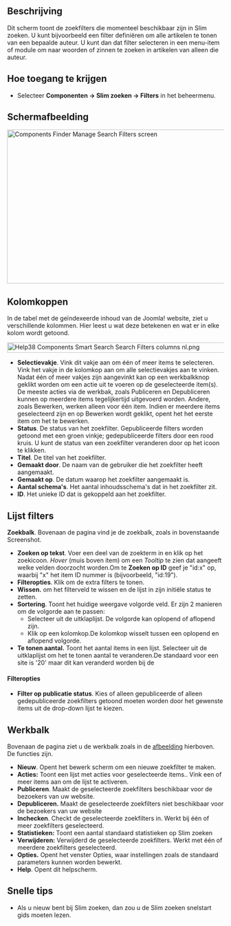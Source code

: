 <!-- Filename: Help4.x:Smart_Search:_Search_Filters / Display title: Slim zoeken: Zoekfilters -->

## Beschrijving

Dit scherm toont de zoekfilters die momenteel beschikbaar zijn in Slim
zoeken. U kunt bijvoorbeeld een filter definiëren om alle artikelen te
tonen van een bepaalde auteur. U kunt dan dat filter selecteren in een
menu-item of module om naar woorden of zinnen te zoeken in artikelen van
alleen die auteur.

## Hoe toegang te krijgen

- Selecteer **Componenten → Slim zoeken → Filters** in het
  beheermenu.

## Schermafbeelding

<img
src="https://docs.joomla.org/images/thumb/c/cd/Help-4x-Components-Finder-Manage-Search-Filters-screen-nl.png/800px-Help-4x-Components-Finder-Manage-Search-Filters-screen-nl.png.jpeg"
decoding="async"
srcset="https://docs.joomla.org/images/thumb/c/cd/Help-4x-Components-Finder-Manage-Search-Filters-screen-nl.png/1200px-Help-4x-Components-Finder-Manage-Search-Filters-screen-nl.png.jpeg 1.5x, https://docs.joomla.org/images/c/cd/Help-4x-Components-Finder-Manage-Search-Filters-screen-nl.png 2x"
data-file-width="1212" data-file-height="543" width="800" height="358"
alt="Components Finder Manage Search Filters screen" />

## Kolomkoppen

In de tabel met de geïndexeerde inhoud van de Joomla! website, ziet u
verschillende kolommen. Hier leest u wat deze betekenen en wat er in
elke kolom wordt getoond.

<img
src="https://docs.joomla.org/images/2/20/Help38-Components-Smart-Search-Search-Filters-columns-nl.png"
decoding="async" data-file-width="1062" data-file-height="24"
width="1062" height="24"
alt="Help38 Components Smart Search Search Filters columns nl.png" />

- **Selectievakje**. Vink dit vakje aan om één of meer items te
  selecteren. Vink het vakje in de kolomkop aan om alle selectievakjes
  aan te vinken. Nadat één of meer vakjes zijn aangevinkt kan op een
  werkbalkknop geklikt worden om een actie uit te voeren op de
  geselecteerde item(s). De meeste acties via de werkbak, zoals
  Publiceren en Depubliceren kunnen op meerdere items tegelijkertijd
  uitgevoerd worden. Andere, zoals Bewerken, werken alleen voor één
  item. Indien er meerdere items geselecteerd zijn en op Bewerken wordt
  geklikt, opent het het eerste item om het te bewerken.
- **Status**. De status van het zoekfilter. Gepubliceerde filters worden
  getoond met een groen vinkje; gedepubliceerde filters door een rood
  kruis. U kunt de status van een zoekfilter veranderen door op het
  icoon te klikken.
- **Titel**. De titel van het zoekfilter.
- **Gemaakt door**. De naam van de gebruiker die het zoekfilter heeft
  aangemaakt.
- **Gemaakt op**. De datum waarop het zoekfilter aangemaakt is.
- **Aantal schema's**. Het aantal inhoudsschema's dat in het zoekfilter
  zit.
- **ID**. Het unieke ID dat is gekoppeld aan het zoekfilter.

## Lijst filters

**Zoekbalk**. Bovenaan de pagina vind je de zoekbalk, zoals in
bovenstaande Screenshot.

- **Zoeken op tekst**. Voer een deel van de zoekterm in en klik op het
  zoekicoon. *Hover* (muis boven item) om een *Tooltip* te zien dat
  aangeeft welke velden doorzocht worden.Om te **Zoeken op ID** geef je
  "id:x" op, waarbij "x" het item ID nummer is (bijvoorbeeld, "id:19").
- **Filteropties**. Klik om de extra filters te tonen.
- **Wissen.** om het filterveld te wissen en de lijst in zijn initiële
  status te zetten.
- **Sortering**. Toont het huidige weergave volgorde veld. Er zijn 2
  manieren om de volgorde aan te passen:
  - Selecteer uit de uitklaplijst. De volgorde kan oplopend of aflopend
    zijn.
  - Klik op een kolomkop.De kolomkop wisselt tussen een oplopend en
    aflopend volgorde.
- **Te tonen aantal.** Toont het aantal items in een lijst. Selecteer
  uit de uitklaplijst om het te tonen aantal te veranderen.De standaard
  voor een site is '20' maar dit kan veranderd worden bij de

#### Filteropties

- **Filter op publicatie status**. Kies of alleen gepubliceerde of
  alleen gedepubliceerde zoekfilters getoond moeten worden door het
  gewenste items uit de drop-down lijst te kiezen.

## Werkbalk

Bovenaan de pagina ziet u de werkbalk zoals in de
[afbeelding](#Schermafbeelding) hierboven. De functies zijn.

- **Nieuw**. Opent het bewerk scherm om een nieuwe zoekfilter te maken.
- **Acties:** Toont een lijst met acties voor geselecteerde items.. Vink
  een of meer items aan om de lijst te activeren.
- **Publiceren**. Maakt de geselecteerde zoekfilters beschikbaar voor de
  bezoekers van uw website.
- **Depubliceren.** Maakt de geselecteerde zoekfilters niet beschikbaar
  voor de bezoekers van uw website
- **Inchecken**. Checkt de geselecteerde zoekfilters in. Werkt bij één
  of meer zoekfilters geselecteerd.
- **Statistieken:** Toont een aantal standaard statistieken op Slim
  zoeken
- **Verwijderen:** Verwijderd de geselecteerde zoekfilters. Werkt met
  één of meerdere zoekfilters geselecteerd.
- **Opties.** Opent het venster Opties, waar instellingen zoals de
  standaard parameters kunnen worden bewerkt.
- **Help**. Opent dit helpscherm.

## Snelle tips

- Als u nieuw bent bij Slim zoeken, dan zou u de Slim zoeken snelstart
  gids
  moeten lezen.

